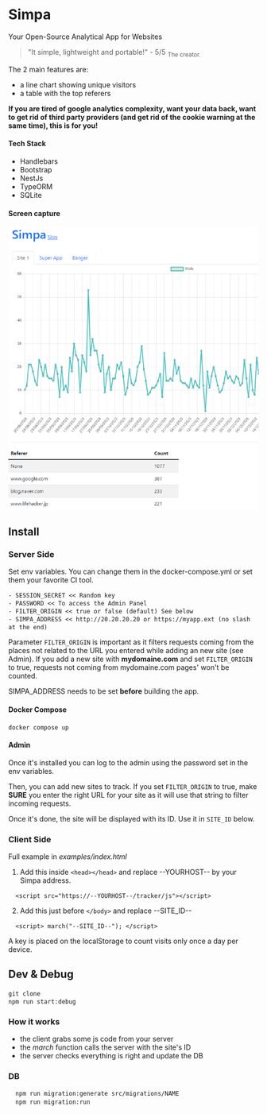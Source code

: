 # Simpa

Your Open-Source Analytical App for Websites

> "It simple, lightweight and portable!" - 5/5
> <sub>The creator. </sub>

The 2 main features are:

- a line chart showing unique visitors
- a table with the top referers

**If you are tired of google analytics complexity, want your data back, want to get rid of third party providers (and get rid of the cookie warning at the same time), this is for you!**

#### Tech Stack

- Handlebars
- Bootstrap
- NestJs
- TypeORM
- SQLite

#### Screen capture

![alt text](public/screenshot.png 'screenshot')

## Install

### Server Side

Set env variables. You can change them in the docker-compose.yml or set them your favorite CI tool.

```
- SESSION_SECRET << Random key
- PASSWORD << To access the Admin Panel
- FILTER_ORIGIN << true or false (default) See below
- SIMPA_ADDRESS << http://20.20.20.20 or https://myapp.ext (no slash at the end)
```

Parameter `FILTER_ORIGIN` is important as it filters requests coming from the places not related to the URL you entered while adding an new site (see Admin). If you add a new site with **mydomaine.com** and set `FILTER_ORIGIN` to true, requests not coming from mydomaine.com pages' won't be counted.

SIMPA_ADDRESS needs to be set **before** building the app.

#### Docker Compose

```
docker compose up
```

#### Admin

Once it's installed you can log to the admin using the password set in the env variables.

Then, you can add new sites to track. If you set `FILTER_ORIGIN` to true, make **SURE** you enter the right URL for your site as it will use that string to filter incoming requests.

Once it's done, the site will be displayed with its ID. Use it in `SITE_ID` below.

### Client Side

Full example in _examples/index.html_

1. Add this inside `<head></head>` and replace --YOURHOST-- by your Simpa address.

```
  <script src="https://--YOURHOST--/tracker/js"></script>
```

2. Add this just before `</body>` and replace --SITE_ID--

```
  <script> march("--SITE_ID--"); </script>
```

A key is placed on the localStorage to count visits only once a day per device.

## Dev & Debug

```
git clone
npm run start:debug
```

### How it works

- the client grabs some js code from your server
- the _march_ function calls the server with the site's ID
- the server checks everything is right and update the DB

### DB

```bash
  npm run migration:generate src/migrations/NAME
  npm run migration:run
```
